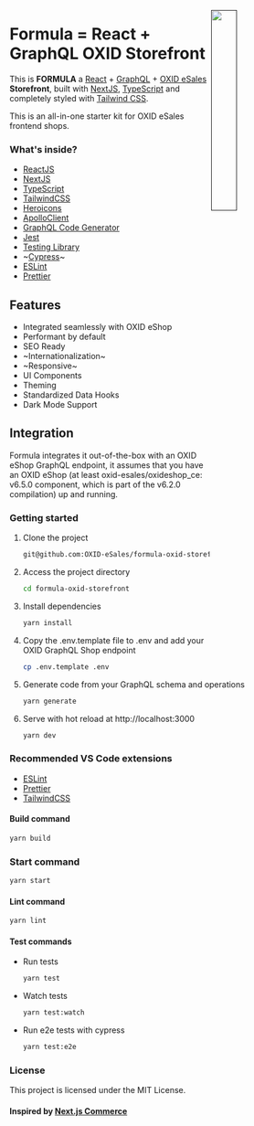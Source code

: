 [<img align="right" src="https://github.com/OXID-eSales/formula-oxid-storefront/blob/main/public/logo.svg?sanitize=true" width="30%">]()

# Formula = React + GraphQL OXID Storefront

This is **FORMULA** a [React](https://reactjs.org) + [GraphQL](https://github.com/OXID-eSales/graphql-storefront-module) + [OXID eSales](https://oxid-esales.com) **Storefront**, built with [NextJS](https://www.nextjs.org), [TypeScript](https://www.typescriptlang.org/) and completely styled with [Tailwind CSS](https://tailwindcss.com/).

This is an all-in-one starter kit for OXID eSales frontend shops.

### What's inside?

- [ReactJS](https://reactjs.org)
- [NextJS](https://www.nextjs.org)
- [TypeScript](https://www.typescriptlang.org)
- [TailwindCSS](https://tailwindcss.com)
- [Heroicons](https://heroicons.com/)
- [ApolloClient](https://www.apollographql.com/docs/react/)
- [GraphQL Code Generator](https://www.graphql-code-generator.com/)
- [Jest](https://jestjs.io)
- [Testing Library](https://testing-library.com)
- ~[Cypress](https://www.cypress.io)~
- [ESLint](https://eslint.org)
- [Prettier](https://prettier.io)

## Features

- Integrated seamlessly with OXID eShop
- Performant by default
- SEO Ready
- ~Internationalization~
- ~Responsive~
- UI Components
- Theming
- Standardized Data Hooks
- Dark Mode Support

## Integration

Formula integrates it out-of-the-box with an OXID eShop GraphQL endpoint, it assumes that you have an OXID eShop (at least oxid-esales/oxideshop_ce: v6.5.0 component, which is part of the v6.2.0 compilation) up and running.

### Getting started

1. Clone the project

   ```bash
   git@github.com:OXID-eSales/formula-oxid-storefront.git
   ```

2. Access the project directory

   ```bash
   cd formula-oxid-storefront
   ```

3. Install dependencies

   ```bash
   yarn install
   ```

4. Copy the .env.template file to .env and add your OXID GraphQL Shop endpoint

   ```bash
   cp .env.template .env
   ```

5. Generate code from your GraphQL schema and operations

   ```bash
   yarn generate
   ```

6. Serve with hot reload at http://localhost:3000
   ```bash
   yarn dev
   ```

### Recommended VS Code extensions

- [ESLint](https://marketplace.visualstudio.com/items?itemName=dbaeumer.vscode-eslint)
- [Prettier](https://marketplace.visualstudio.com/items?itemName=esbenp.prettier-vscode)
- [TailwindCSS](https://marketplace.visualstudio.com/items?itemName=bradlc.vscode-tailwindcss)

#### Build command

```bash
yarn build
```

### Start command

```bash
yarn start
```

#### Lint command

```bash
yarn lint
```

#### Test commands

- Run tests
  ```bash
  yarn test
  ```
- Watch tests
  ```bash
  yarn test:watch
  ```
- Run e2e tests with cypress
  ```bash
  yarn test:e2e
  ```

### License

This project is licensed under the MIT License.

#### Inspired by [Next.js Commerce]("nextjs.org/commerce")
